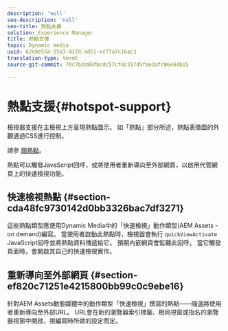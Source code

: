 ```yaml
---
description: 'null'
seo-description: 'null'
seo-title: 熱點支援
solution: Experience Manager
title: 熱點支援
topic: Dynamic media
uuid: 62e0e55a-55a3-417d-ad51-ec77a7c16ac3
translation-type: tm+mt
source-git-commit: 7bc7b3a86fbcdc57cfdc31745fae3afc06e44b15

---
```



# 熱點支援{#hotspot-support}

檢視器支援在主檢視上方呈現熱點圖示。 如「熱點」部分所述，熱點表徵圖的外觀通過CSS進行控制。

請參 [閱熱點](../../c-html5-aem-asset-viewers/c-html5-aem-interactive-images/c-html5-aem-interactive-image-customizingviewer/r-html5-aem-int-image-customize-hotspots.md#reference-2ac3cc414ef2467390bf53145f1d8d74)。

熱點可以觸發JavaScript回呼，或將使用者重新導向至外部網頁，以啟用代管網頁上的快速檢視功能。

## 快速檢視熱點 {#section-cda48fc9730142d0bb3326bac7df3271}

這些熱點類型應使用Dynamic Media中的「快速檢視」動作類型(AEM Assets - on demand)編寫。 當使用者啟動此熱點時，檢視器會執行 `quickViewActivate` JavaScript回呼並將熱點資料傳遞給它。 預期內嵌網頁會監聽此回呼。 當它觸發頁面時，會開啟其自己的快速檢視實作。

## 重新導向至外部網頁 {#section-ef820c71251e4215800bb99c0c9ebe16}

針對AEM Assets動態媒體中的動作類型「快速檢視」撰寫的熱點——隨選將使用者重新導向至外部URL。 URL會在新的瀏覽器索引標籤、相同視窗或指名的瀏覽器視窗中開啟，視編寫時所做的設定而定。
